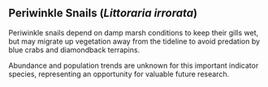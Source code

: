 ## Periwinkle Snails (*Littoraria irrorata*) 
Periwinkle snails depend on damp marsh conditions to keep their gills wet, but may migrate up vegetation away from the tideline to avoid predation by blue crabs and diamondback terrapins. 

Abundance and population trends are unknown for this important indicator species, representing an opportunity for valuable future research. 
